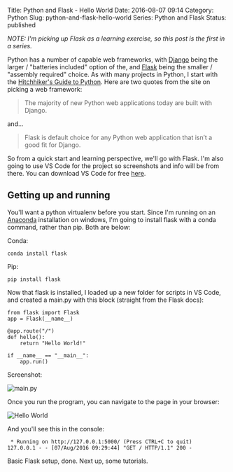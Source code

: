 Title: Python and Flask - Hello World
Date: 2016-08-07 09:14
Category: Python
Slug: python-and-flask-hello-world
Series: Python and Flask
Status: published

*NOTE: I'm picking up Flask as a learning exercise, so this post is the first in a series.*

Python has a number of capable web frameworks, with [Django](https://www.djangoproject.com/) being the larger / "batteries included" option of the, and [Flask](http://flask.pocoo.org/) being the smaller / "assembly required" choice.  As with many projects in Python, I start with the [Hitchhiker's Guide to Python](http://docs.python-guide.org/en/latest/scenarios/web/).  Here are two quotes from the site on picking a web framework:

> The majority of new Python web applications today are built with Django.

and...

> Flask is default choice for any Python web application that isn’t a good fit for Django.

So from a quick start and learning perspective, we'll go with Flask.  I'm also going to use VS Code for the project so screenshots and info will be from there.  You can download VS Code for free [here](https://code.visualstudio.com/).

## Getting up and running

You'll want a python virtualenv before you start.  Since I'm running on an [Anaconda](https://docs.continuum.io/anaconda/) installation on windows, I'm going to install flask with a conda command, rather than pip.  Both are below:

Conda:
```
conda install flask
```

Pip:
```
pip install flask
```

Now that flask is installed, I loaded up a new folder for scripts in VS Code, and created a main.py with this block (straight from the Flask docs):

```
from flask import Flask
app = Flask(__name__)

@app.route("/")
def hello():
    return "Hello World!"

if __name__ == "__main__":
    app.run()
``` 

Screenshot:

![main.py](https://photos.smugmug.com/photos/i-xt677KF/1/O/i-xt677KF.png)

Once you run the program, you can navigate to the page in your browser:

![Hello World](https://photos.smugmug.com/photos/i-TfsSVB3/0/O/i-TfsSVB3.png)

And you'll see this in the console:
```
 * Running on http://127.0.0.1:5000/ (Press CTRL+C to quit)
127.0.0.1 - - [07/Aug/2016 09:29:44] "GET / HTTP/1.1" 200 -
```

Basic Flask setup, done.  Next up, some tutorials.
